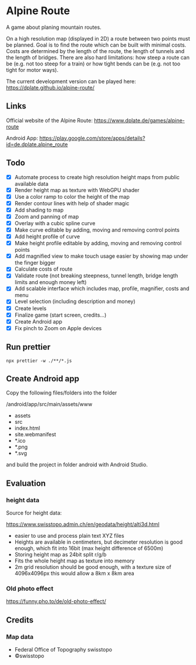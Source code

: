 # Alpine Route

A game about planing mountain routes. 

On a high resolution map (displayed in 2D) a route between two points must be planned. Goal is to find the route which can be built with minimal costs. Costs are determined by the length of the route, the length of tunnels and the length of bridges. There are also hard limitations: how steep a route can be (e.g. not too steep for a train) or how tight bends can be (e.g. not too tight for motor ways).

The current development version can be played here: https://dplate.github.io/alpine-route/

## Links

Official website of the Alpine Route:
https://www.dplate.de/games/alpine-route

Android App:
https://play.google.com/store/apps/details?id=de.dplate.alpine_route

## Todo

- [X] Automate process to create high resolution height maps from public available data
- [X] Render height map as texture with WebGPU shader
- [X] Use a color ramp to color the height of the map
- [X] Render contour lines with help of shader magic
- [X] Add shading to map
- [X] Zoom and panning of map
- [X] Overlay with a cubic spline curve
- [X] Make curve editable by adding, moving and removing control points
- [X] Add height profile of curve
- [X] Make height profile editable by adding, moving and removing control points
- [X] Add magnified view to make touch usage easier by showing map under the finger bigger
- [X] Calculate costs of route
- [X] Validate route (not breaking steepness, tunnel length, bridge length limits and enough money left)
- [X] Add scalable interface which includes map, profile, magnifier, costs and menu
- [X] Level selection (including description and money)
- [X] Create levels
- [X] Finalize game (start screen, credits...)
- [X] Create Android app
- [X] Fix pinch to Zoom on Apple devices

## Run prettier

`npx prettier -w ./**/*.js`

## Create Android app

Copy the following files/folders into the folder 

/android/app/src/main/assets/www

- assets
- src
- index.html
- site.webmanifest
- *.ico
- *.png
- *.svg

and build the project in folder android with Android Studio.

## Evaluation 

### height data

Source for height data:

https://www.swisstopo.admin.ch/en/geodata/height/alti3d.html

- easier to use and process plain text XYZ files 
- Heights are available in centimeters, but decimeter resolution is good enough, which fit into 16bit (max height difference of 6500m)
- Storing height map as 24bit split r/g/b
- Fits the whole height map as texture into memory
- 2m grid resolution should be good enough, with a texture size of 4096x4096px this would allow a 8km x 8km area

### Old photo effect

https://funny.pho.to/de/old-photo-effect/

## Credits

### Map data

- Federal Office of Topography swisstopo
- ©swisstopo